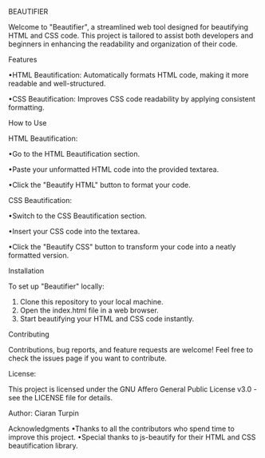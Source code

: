 BEAUTIFIER

Welcome to "Beautifier", a streamlined web tool designed for beautifying HTML and CSS code. This project is tailored to assist both developers and beginners in enhancing the readability and organization of their code.

Features

•HTML Beautification: Automatically formats HTML code, making it more readable and well-structured.

•CSS Beautification: Improves CSS code readability by applying consistent formatting.


How to Use


HTML Beautification:

•Go to the HTML Beautification section.

•Paste your unformatted HTML code into the provided textarea.

•Click the "Beautify HTML" button to format your code.

CSS Beautification:

•Switch to the CSS Beautification section.

•Insert your CSS code into the textarea.

•Click the "Beautify CSS" button to transform your code into a neatly formatted version.

Installation

To set up "Beautifier" locally:

1. Clone this repository to your local machine.
2. Open the index.html file in a web browser.
3. Start beautifying your HTML and CSS code instantly.

Contributing

Contributions, bug reports, and feature requests are welcome! Feel free to check the issues page if you want to contribute.

License:

This project is licensed under the GNU Affero General Public License v3.0 - see the LICENSE file for details.

Author: Ciaran Turpin

Acknowledgments
•Thanks to all the contributors who spend time to improve this project.
•Special thanks to js-beautify for their HTML and CSS beautification library.
